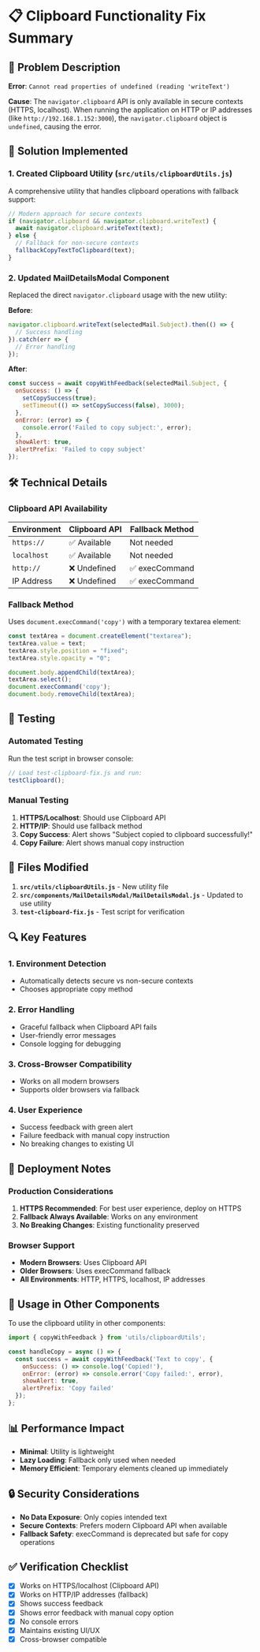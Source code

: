 # 📋 Clipboard Functionality Fix Summary

## 🐛 Problem Description

**Error**: `Cannot read properties of undefined (reading 'writeText')`

**Cause**: The `navigator.clipboard` API is only available in secure contexts (HTTPS, localhost). When running the application on HTTP or IP addresses (like `http://192.168.1.152:3000`), the `navigator.clipboard` object is `undefined`, causing the error.

## 🔧 Solution Implemented

### 1. Created Clipboard Utility (`src/utils/clipboardUtils.js`)

A comprehensive utility that handles clipboard operations with fallback support:

```javascript
// Modern approach for secure contexts
if (navigator.clipboard && navigator.clipboard.writeText) {
  await navigator.clipboard.writeText(text);
} else {
  // Fallback for non-secure contexts
  fallbackCopyTextToClipboard(text);
}
```

### 2. Updated MailDetailsModal Component

Replaced the direct `navigator.clipboard` usage with the new utility:

**Before**:
```javascript
navigator.clipboard.writeText(selectedMail.Subject).then(() => {
  // Success handling
}).catch(err => {
  // Error handling
});
```

**After**:
```javascript
const success = await copyWithFeedback(selectedMail.Subject, {
  onSuccess: () => {
    setCopySuccess(true);
    setTimeout(() => setCopySuccess(false), 3000);
  },
  onError: (error) => {
    console.error('Failed to copy subject:', error);
  },
  showAlert: true,
  alertPrefix: 'Failed to copy subject'
});
```

## 🛠️ Technical Details

### Clipboard API Availability

| Environment | Clipboard API | Fallback Method |
|-------------|---------------|-----------------|
| `https://` | ✅ Available | Not needed |
| `localhost` | ✅ Available | Not needed |
| `http://` | ❌ Undefined | ✅ execCommand |
| IP Address | ❌ Undefined | ✅ execCommand |

### Fallback Method

Uses `document.execCommand('copy')` with a temporary textarea element:

```javascript
const textArea = document.createElement("textarea");
textArea.value = text;
textArea.style.position = "fixed";
textArea.style.opacity = "0";

document.body.appendChild(textArea);
textArea.select();
document.execCommand('copy');
document.body.removeChild(textArea);
```

## 🧪 Testing

### Automated Testing

Run the test script in browser console:

```javascript
// Load test-clipboard-fix.js and run:
testClipboard();
```

### Manual Testing

1. **HTTPS/Localhost**: Should use Clipboard API
2. **HTTP/IP**: Should use fallback method
3. **Copy Success**: Alert shows "Subject copied to clipboard successfully!"
4. **Copy Failure**: Alert shows manual copy instruction

## 📁 Files Modified

1. **`src/utils/clipboardUtils.js`** - New utility file
2. **`src/components/MailDetailsModal/MailDetailsModal.js`** - Updated to use utility
3. **`test-clipboard-fix.js`** - Test script for verification

## 🔍 Key Features

### 1. Environment Detection
- Automatically detects secure vs non-secure contexts
- Chooses appropriate copy method

### 2. Error Handling
- Graceful fallback when Clipboard API fails
- User-friendly error messages
- Console logging for debugging

### 3. Cross-Browser Compatibility
- Works on all modern browsers
- Supports older browsers via fallback

### 4. User Experience
- Success feedback with green alert
- Failure feedback with manual copy instruction
- No breaking changes to existing UI

## 🚀 Deployment Notes

### Production Considerations

1. **HTTPS Recommended**: For best user experience, deploy on HTTPS
2. **Fallback Always Available**: Works on any environment
3. **No Breaking Changes**: Existing functionality preserved

### Browser Support

- **Modern Browsers**: Uses Clipboard API
- **Older Browsers**: Uses execCommand fallback
- **All Environments**: HTTP, HTTPS, localhost, IP addresses

## 🔧 Usage in Other Components

To use the clipboard utility in other components:

```javascript
import { copyWithFeedback } from 'utils/clipboardUtils';

const handleCopy = async () => {
  const success = await copyWithFeedback('Text to copy', {
    onSuccess: () => console.log('Copied!'),
    onError: (error) => console.error('Copy failed:', error),
    showAlert: true,
    alertPrefix: 'Copy failed'
  });
};
```

## 📊 Performance Impact

- **Minimal**: Utility is lightweight
- **Lazy Loading**: Fallback only used when needed
- **Memory Efficient**: Temporary elements cleaned up immediately

## 🔒 Security Considerations

- **No Data Exposure**: Only copies intended text
- **Secure Contexts**: Prefers modern Clipboard API when available
- **Fallback Safety**: execCommand is deprecated but safe for copy operations

## ✅ Verification Checklist

- [x] Works on HTTPS/localhost (Clipboard API)
- [x] Works on HTTP/IP addresses (fallback)
- [x] Shows success feedback
- [x] Shows error feedback with manual copy option
- [x] No console errors
- [x] Maintains existing UI/UX
- [x] Cross-browser compatible
